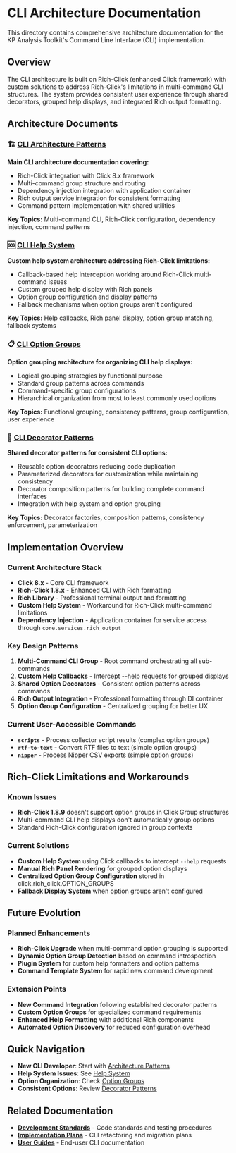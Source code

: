 # CLI Architecture Documentation

This directory contains comprehensive architecture documentation for the KP Analysis Toolkit's Command Line Interface (CLI) implementation.

## Overview

The CLI architecture is built on Rich-Click (enhanced Click framework) with custom solutions to address Rich-Click's limitations in multi-command CLI structures. The system provides consistent user experience through shared decorators, grouped help displays, and integrated Rich output formatting.

## Architecture Documents

### 🏗️ [CLI Architecture Patterns](cli-architecture-patterns.md)
**Main CLI architecture documentation covering:**

- Rich-Click integration with Click 8.x framework
- Multi-command group structure and routing
- Dependency injection integration with application container
- Rich output service integration for consistent formatting
- Command pattern implementation with shared utilities

**Key Topics:** Multi-command CLI, Rich-Click configuration, dependency injection, command patterns

### 🆘 [CLI Help System](cli-help-system.md)
**Custom help system architecture addressing Rich-Click limitations:**

- Callback-based help interception working around Rich-Click multi-command issues
- Custom grouped help display with Rich panels
- Option group configuration and display patterns
- Fallback mechanisms when option groups aren't configured

**Key Topics:** Help callbacks, Rich panel display, option group matching, fallback systems

### 📋 [CLI Option Groups](cli-option-groups.md)
**Option grouping architecture for organizing CLI help displays:**

- Logical grouping strategies by functional purpose
- Standard group patterns across commands
- Command-specific group configurations
- Hierarchical organization from most to least commonly used options

**Key Topics:** Functional grouping, consistency patterns, group configuration, user experience

### 🎨 [CLI Decorator Patterns](cli-decorator-patterns.md)
**Shared decorator patterns for consistent CLI options:**

- Reusable option decorators reducing code duplication
- Parameterized decorators for customization while maintaining consistency
- Decorator composition patterns for building complete command interfaces
- Integration with help system and option grouping

**Key Topics:** Decorator factories, composition patterns, consistency enforcement, parameterization

## Implementation Overview

### Current Architecture Stack

- **Click 8.x** - Core CLI framework
- **Rich-Click 1.8.x** - Enhanced CLI with Rich formatting
- **Rich Library** - Professional terminal output and formatting
- **Custom Help System** - Workaround for Rich-Click multi-command limitations
- **Dependency Injection** - Application container for service access through `core.services.rich_output`

### Key Design Patterns

1. **Multi-Command CLI Group** - Root command orchestrating all sub-commands
2. **Custom Help Callbacks** - Intercept --help requests for grouped displays
3. **Shared Option Decorators** - Consistent option patterns across commands
4. **Rich Output Integration** - Professional formatting through DI container
5. **Option Group Configuration** - Centralized grouping for better UX

### Current User-Accessible Commands

- **`scripts`** - Process collector script results (complex option groups)
- **`rtf-to-text`** - Convert RTF files to text (simple option groups)
- **`nipper`** - Process Nipper CSV exports (simple option groups)

## Rich-Click Limitations and Workarounds

### Known Issues

- **Rich-Click 1.8.9** doesn't support option groups in Click Group structures
- Multi-command CLI help displays don't automatically group options
- Standard Rich-Click configuration ignored in group contexts

### Current Solutions

- **Custom Help System** using Click callbacks to intercept `--help` requests
- **Manual Rich Panel Rendering** for grouped option displays
- **Centralized Option Group Configuration** stored in click.rich_click.OPTION_GROUPS
- **Fallback Display System** when option groups aren't configured

## Future Evolution

### Planned Enhancements

- **Rich-Click Upgrade** when multi-command option grouping is supported
- **Dynamic Option Group Detection** based on command introspection
- **Plugin System** for custom help formatters and option patterns
- **Command Template System** for rapid new command development

### Extension Points

- **New Command Integration** following established decorator patterns
- **Custom Option Groups** for specialized command requirements
- **Enhanced Help Formatting** with additional Rich components
- **Automated Option Discovery** for reduced configuration overhead

## Quick Navigation

- **New CLI Developer**: Start with [Architecture Patterns](cli-architecture-patterns.md)
- **Help System Issues**: See [Help System](cli-help-system.md)
- **Option Organization**: Check [Option Groups](cli-option-groups.md)
- **Consistent Options**: Review [Decorator Patterns](cli-decorator-patterns.md)

## Related Documentation

- **[Development Standards](../../development/README.md)** - Code standards and testing procedures
- **[Implementation Plans](../../implementation/README.md)** - CLI refactoring and migration plans
- **[User Guides](../../user-guides/README.md)** - End-user CLI documentation
